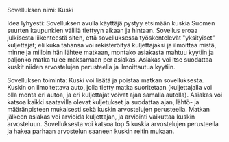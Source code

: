Sovelluksen nimi:
Kuski

Idea lyhyesti:
Sovelluksen avulla käyttäjä pystyy etsimään kuskia Suomen suurten kaupunkien välillä tiettyyn aikaan ja hintaan. Sovellus eroaa julkisesta liikenteestä siten, että sovelluksessa työskentelevät "yksityiset" kuljettajat; eli kuka tahansa voi rekisteröityä 
kuljettajaksi ja ilmoittaa mistä, minne ja milloin hän lähtee matkaan, montako asiakasta mahtuu kyytiin ja paljonko matka tulee maksamaan per asiakas. Asiakas voi itse suodattaa kuskit niiden arvostelujen perusteella ja ilmoittautua kyytiin.

Sovelluksen toiminta:
Kuski voi lisätä ja poistaa matkan sovelluksesta. Kuskin on ilmoitettava auto, jolla tietty matka suoritetaan (kuljettajalla voi olla monta eri autoa, ja eri kuljettajat voivat ajaa samalla autolla). Asiakas voi katsoa kaikki saatavilla olevat kuljetukset
ja suodattaa ajan, lähtö- ja määränpisteen mukaisesti sekä kuskin arvostelujen perusteella. Matkan jälkeen asiakas voi arvioida kuljettajan, ja arviointi vaikuttaa kuskin arvosteluun. Sovelluksesta voi katsoa top 5 kuskia arvostelujen perusteella ja hakea
parhaan arvostelun saaneen kuskin reitin mukaan.
